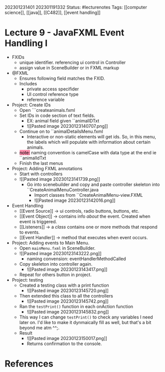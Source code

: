 202301231401
202301191332
Status: #lecturenotes
Tags: [[computer science]], [[java]], [[C482]], [[event handling]]
# Lecture 9 - JavaFXML Event Handling I


- FXIDs
	- unique identifier. referencing ui control in Controller
	- assign value in SceneBuilder or in FXML markup
- @FXML
	- Ensures following field matches the FXID.
	- Includes
		- private access specifider
		- UI control reference type
		- reference variable
- Project: Create IDs
	- Open ```createanimals.fxml
	- Set IDs in code section of text fields.
		- EX: animal field given ``animalIDTxt
		- ![[Pasted image 20230123140707.png]]
	- Continue on to ``animalDetailsMenu.fxml
		- Interactive or non-static elements will get ids. So, in this menu, the labels which will populate with information about certain animals.
	- <mark style="background: #FF5582A6;">note:</mark> naming convention is camelCase with data type at the end ie ``animalIdTxt
	- Finish the last menus
- Project: Adding FXML annotations
	- Start with controllers
	- ![[Pasted image 20230123141739.png]]
		- Go into scenebuilder and copy and paste controller skeleton into ``CreateAnimalMenuController.java
			- Import classes from ``CreateAnimalMenu-view.FXML
			- ![[Pasted image 20230123142016.png]]
- Event Handling
	- [[Event Source]] -> ui controls, radio buttons, buttons, etc.
	- [[Event Object]] -> contains info *about* the event. Created when event is triggered.
	- [[Listeners]] -> a *class* contains one or more methods that respond to events.
	- [[Event Handler]] -> method that executes when event occurs.
- Project: Adding events to Main Menu.
	- Open ``mainMenu.fxml`` in SceneBuilder.
	- ![[Pasted image 20230123143222.png]]
		- naming convension: eventHandlerMethodCalled
	- Copy skeleton into controller again.
		- ![[Pasted image 20230123143417.png]]
	- Repeat for others button in project.
- Project: testing
	- Created a testing class with a print function
		- ![[Pasted image 20230123145720.png]]
	- Then extended this class to all the controllers
		- ![[Pasted image 20230123145742.png]]
	- Ran the `testPrint()` function in each onAction function
		- ![[Pasted image 20230123145832.png]]
	- This way I can change `testPrint()` to check any variables I need later on. I'd like to make it dynmaically fill as well, but that's a bit beyond me atm ^^;.
	- Result
		- ![[Pasted image 20230123150017.png]]
		- Returns confirmation to the console.
# References
